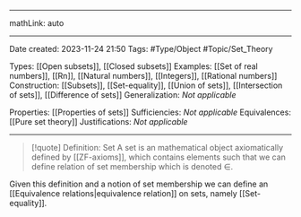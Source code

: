 

---

mathLink: auto

---
Date created: 2023-11-24 21:50
Tags: #Type/Object #Topic/Set_Theory  

Types: [[Open subsets]], [[Closed subsets]]
Examples: [[Set of real numbers]], [[Rn]], [[Natural numbers]], [[Integers]], [[Rational numbers]]
Construction: [[Subsets]], [[Set-equality]], [[Union of sets]], [[Intersection of sets]], [[Difference of sets]]
Generalization: _Not applicable_

Properties: [[Properties of sets]]
Sufficiencies: _Not applicable_
Equivalences: [[Pure set theory]]
Justifications: _Not applicable_

---  


> [!quote] Definition: Set
> A set is an mathematical object axiomatically defined by [[ZF-axioms]], which contains elements such that we can define relation of set membership which is denoted $\in$.

Given this definition and a notion of set membership we can define an [[Equivalence relations|equivalence relation]] on sets, namely [[Set-equality]].












